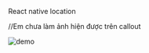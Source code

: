 React native location

//Em chưa làm ảnh hiện được trên callout

![demo](https://github.com/phamthuy1320/React-Native-Class/blob/master/week6/assets/location_image.gif)
